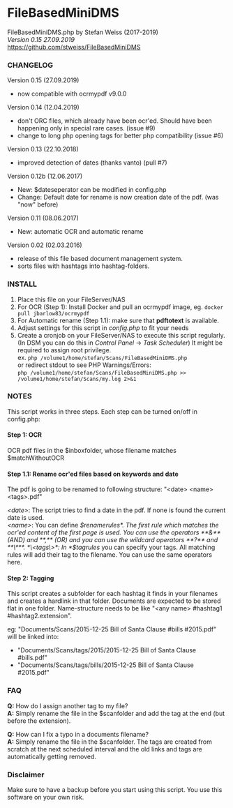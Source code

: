 # FileBasedMiniDMS

FileBasedMiniDMS.php    by Stefan Weiss (2017-2019)  
*Version 0.15 27.09.2019*  
https://github.com/stweiss/FileBasedMiniDMS  

### CHANGELOG
Version 0.15 (27.09.2019)
- now compatible with ocrmypdf v9.0.0

Version 0.14 (12.04.2019)
- don't ORC files, which already have been ocr'ed. Should have been happening only in special rare cases. (issue #9)
- change to long php opening tags for better php compatibility (issue #6)

Version 0.13 (22.10.2018)
- improved detection of dates (thanks vanto) (pull #7)

Version 0.12b (12.06.2017)
- New: $dateseperator can be modified in config.php 
- Change: Default date for rename is now creation date of the pdf. (was "now" before)

Version 0.11 (08.06.2017)
- New: automatic OCR and automatic rename
        
Version 0.02 (02.03.2016)
- release of this file based document management system.
- sorts files with hashtags into hashtag-folders.
        
### INSTALL
1. Place this file on your FileServer/NAS
2. For OCR (Step 1): Install Docker and pull an ocrmypdf image, eg. ```docker pull jbarlow83/ocrmypdf```
3. For Automatic rename (Step 1.1): make sure that **pdftotext** is available.
3. Adjust settings for this script in *config.php* to fit your needs
3. Create a cronjob on your FileServer/NAS to execute this script regularly. (In DSM you can do this in *Control Panel* -> *Task Scheduler*) It might be required to assign root privilege.  
   ex. ```php /volume1/home/stefan/Scans/FileBasedMiniDMS.php```  
   or redirect stdout to see PHP Warnings/Errors:  
       ```php /volume1/home/stefan/Scans/FileBasedMiniDMS.php >> /volume1/home/stefan/Scans/my.log 2>&1```  

### NOTES
This script works in three steps. Each step can be turned on/off in config.php:

#### Step 1: OCR
OCR pdf files in the $inboxfolder, whose filename matches $matchWithoutOCR

#### Step 1.1: Rename ocr'ed files based on keywords and date
The pdf is going to be renamed to following structure: "\<date\> \<name\> \<tags\>.pdf"

*\<date\>*: The script tries to find a date in the pdf. If none is found the current date is used.  
*\<name\>*: You can define *$renamerules*. The first rule which matches the ocr'ed content of the first page is used. You can use the operators **&** (AND) and **,** (OR) and you can use the wildcard operators **?** and **\***.  
*\<tags\>*: In *$tagrules* you can specify your tags. All matching rules will add their tag to the filename. You can use the same operators here.  

#### Step 2: Tagging
This script creates a subfolder for each hashtag it finds in your filenames
and creates a hardlink in that folder.
Documents are expected to be stored flat in one folder. Name-structure needs
to be like "\<any name\> #hashtag1 #hashtag2.extension".

eg: "Documents/Scans/2015-12-25 Bill of Santa Clause #bills #2015.pdf"
will be linked into:  
+ "Documents/Scans/tags/2015/2015-12-25 Bill of Santa Clause #bills.pdf"
+ "Documents/Scans/tags/bills/2015-12-25 Bill of Santa Clause #2015.pdf"



### FAQ
**Q:** How do I assign another tag to my file?  
**A:** Simply rename the file in the $scanfolder and add the tag at the end (but
   before the extension).

**Q:** How can I fix a typo in a documents filename?  
**A:** Simply rename the file in the $scanfolder. The tags are created from scratch
   at the next scheduled interval and the old links and tags are automatically
   getting removed.


### Disclaimer
Make sure to have a backup before you start using this script. You use this software on your own risk.
